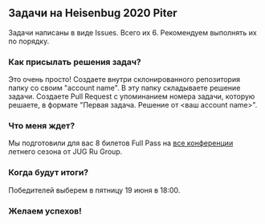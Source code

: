 ## Задачи на Heisenbug 2020 Piter

Задачи написаны в виде Issues. Всего их 6. Рекомендуем выполнять их по порядку.

### Как присылать решения задач?
Это очень просто! 
Создаете внутри склонированного репозитория папку со своим "account name". 
В эту папку складываете решение задачи. 
Создаете Pull Request с упоминанием номера задачи, которую решаете, в формате "Первая задача. Решение от <ваш account name>".

### Что меня ждет?

Мы подготовили для вас 8 билетов Full Pass на [все конференции](https://live.jugru.org/) летнего сезона от JUG Ru Group.

### Когда будут итоги?

Победителей выберем в пятницу 19 июня в 18:00.

### Желаем успехов!
